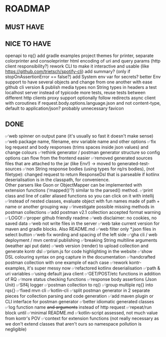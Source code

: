 # ROADMAP

## MUST HAVE
## NICE TO HAVE
openapi to rq{}
add gradle examples project
themes for printer, separate colorprinter and consoleprinter
html encoding of uri and query params (http client responsibility?)
rework CLI to make it interactive and usable (like https://github.com/trietsch/spotify-cli)
add summary? (only if stopOnAssertionError == false?)
add System env var for secrets?
better Env support to have several objects and change from one another with ease
github cli version & publish
media types
non String types in headers
a test localhost server instead of typicode
more tests, reuse tests between different http clients
proxy support
optionally follow redirects
async client with coroutines
if request.body.options.language.json and not content-type, default to application/json? probably unnecessary
favicon

## DONE
✅web spinner on output pane (it's usually so fast it doesn't make sense)
✅web package name, filename, env variable name and other options
✅fix log request and body responses (trims spaces inside json values) and change colours
✅rethink generator / postman generator structure so config options can flow from the frontend easier
✅removed generated sources files that are attached to the jar (like Env!) -> moved to generated-test-sources
✅non String response bodies (using types for rq/rs bodies), (not filetype): 
     changed request to return ResponseDsl that is parseable if kotlinx deserialisation is in the classpath, for convenience.  
     Other parsers like Gson or ObjectMapper can be implemented with extension functions ('mapped()'?) similar to the parsed() method.
✅print class and line of caller aliased functions so you can click on it with intellij
✅instead of nested classes, evaluate object with fun names made of path + name or another grouping way
✅investigate possible missing methods in postman collections
✅add postman v2.1 collection accepted format warning
✅LOGO!
✅proper github friendly readme
✅web disclaimer: no cookies, no saved data
✅web not write files in the server
✅web take current version for maven and gradle blocks. Also README.md
✅web filter only *.json files in select button
✅web fix wording and spacing of the left side
✅gha cli / web deployment / mvn central publishing
✅breaking String multiline arguments (weather api put date)
✅web version (render) to upload collection and generate kontr dsl
✅prism.js for code highlighting in the website
✅show DSL colouring syntax on png capture in the documentation
✅handcrafted postman collection with one example of each case
✅rework kontr-examples, it's super messy now 
✅refactored kotlinx deserialisation
✅path & uri variables
✅using default java client 
✅GET/POST/etc functions in addition of RQ 
✅more status checking functions 
✅response body assertions  (Json Unit)
✅Slf4j logger
✅postman collection to rq()
✅group multiple rq{} into rqs{}
✅fixed mvn cli
✅kotlin-cli
✅split postman generator in 2 separate pieces for collection parsing and code generation
✅add maven plugin or CLI interface for postman generator
✅better idiomatic generated classes
✅log function name ~~and arguments~~ instead of http request 
✅repeat/run block until
✅minimal README.md
✅kotlin-script assessed, not much value from kontr's POV
✅context for extension functions (not really necessary as we don't extend classes that aren't ours so namespace pollution is negligible)
